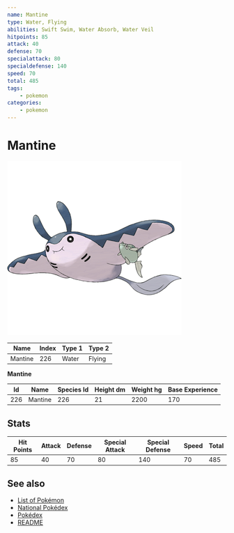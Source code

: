 ```yaml
---
name: Mantine
type: Water, Flying
abilities: Swift Swim, Water Absorb, Water Veil
hitpoints: 85
attack: 40
defense: 70
specialattack: 80
specialdefense: 140
speed: 70
total: 485
tags:
    - pokemon
categories:
    - pokemon
---
```


# Mantine


![Mantine](images/226.png)

| **Name** | **Index** | **Type 1** | **Type 2** |
|----|----|----|----|
| Mantine | 226 | Water | Flying  |

**Mantine** 




| **Id** | **Name** | **Species Id** | **Height dm** | **Weight hg** | **Base Experience** |
|--------|----------|----------------|------------|------------|---------------------|
| 226 | Mantine | 226 | 21 | 2200 | 170 |



## Stats

| **Hit Points** | **Attack** | **Defense** | **Special Attack** | **Special Defense** | **Speed** | **Total** |
|----------------|------------|-------------|--------------------|---------------------|-----------|-----------|
| 85 | 40 | 70 | 80 | 140 | 70 | 485 |

## See also

- [List of Pokémon](../pokemon.md)
- [National Pokédex](../national_pokedex.md)
- [Pokédex](../pokedex.md)
- [README](../README.md)
